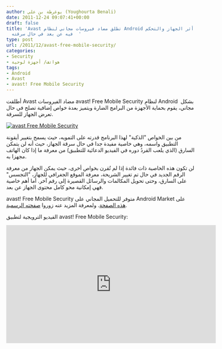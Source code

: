 ```yaml
---
author: يوغرطة بن علي (Youghourta Benali)
date: 2011-12-24 09:07:41+00:00
draft: false
title: 'Avast تطلق مضاد فيروسات مجاني لنظام Android يسمح بتقفي أثر الجهاز والتحكم
  فيه عن بعد في حال سرقته  '
type: post
url: /2011/12/avast-free-mobile-security/
categories:
- Security
- هواتف/ أجهزة لوحية
tags:
- Android
- Avast
- avast! Free Mobile Security
---
```


أطلقت Avast مضاد الفيروسات avast! Free Mobile Security لنظام Android  بشكل مجاني، يقوم بحماية الأجهزة من البرامج الضارة ويتميز بعدة خواص إضافية تصلح في حال تعرض الجهاز للسرقة.




[![avast Free Mobile Security](https://www.it-scoop.com/wp-content/uploads/2011/12/avast-Free-Mobile-Security.png)
](https://www.it-scoop.com/wp-content/uploads/2011/12/avast-Free-Mobile-Security.png)




من بين الخواص "الذكية" لهذا البرنامج قدرته على التمويه، حيث يسمح بتغيير أيقونة التطبيق واسمه، وهي خاصية مفيدة جدا في حال سرقة الجهاز، حيث أنه لن يتمكن السارق (الذي يلعب القردُ دوره في الفيديو الدعائية للتطبيق) من معرفة ما إذا كان الهاتف مجهزا به.




لن تكون هذه الخاصية ذات فائدة إذا لم تُقرن بخواص أخرى، حيث يمكن الجهاز من معرفة الرقم الجديد في حال تم تغيير الشريحة، معرفة الموقع الجغرافي للجهاز، "التجسس" على السارق، وحتى تحويل المكالمات والرسائل القصيرة إلى رقم آخر. أما أهم خاصية فهي إمكانية محو كامل محتوى الجهاز عن بعد.




avast! Free Mobile Security متوفر للتحميل المجاني على Android Market على [هذه الصفحة](https://market.android.com/details?id=com.avast.android.mobilesecurity). ولمعرفة المزيد عنه زوروا [صفحته الرسمية](http://www.avast.com/free-mobile-security).




الفيديو الترويجية لتطبيق avast! Free Mobile Security:




<!-- more -->




<iframe src="http://www.youtube.com/embed/sVzou1P68I8" height="315" frameborder="0" width="560"></iframe>
